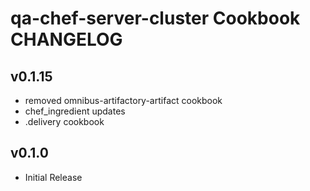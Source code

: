qa-chef-server-cluster Cookbook CHANGELOG
=================================

v0.1.15
-------
- removed omnibus-artifactory-artifact cookbook
- chef_ingredient updates
- .delivery cookbook

v0.1.0
-------
- Initial Release
